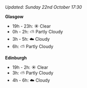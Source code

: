 *Updated: Sunday 22nd October 17:30*

**Glasgow**

* 19h - 23h: :sunny: Clear
* 0h - 2h: :partly_sunny: Partly Cloudy
* 3h - 5h: :cloud: Cloudy
* 6h: :partly_sunny: Partly Cloudy

**Edinburgh**

* 19h - 2h: :sunny: Clear
* 3h: :partly_sunny: Partly Cloudy
* 4h - 6h: :cloud: Cloudy
